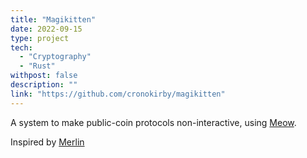 ```yaml
---
title: "Magikitten"
date: 2022-09-15
type: project
tech:
  - "Cryptography"
  - "Rust"
withpost: false
description: ""
link: "https://github.com/cronokirby/magikitten"
---
```


A system to make public-coin protocols non-interactive, using [Meow](https://github.com/cronokirby/meow).

Inspired by [Merlin](https://merlin.cool/)